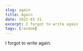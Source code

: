 ```yaml
---
slug: again
title: Again
date: 2022-03-31
excerpt: I forgot to write again
tags: [random]
---
```


I forgot to write again.
